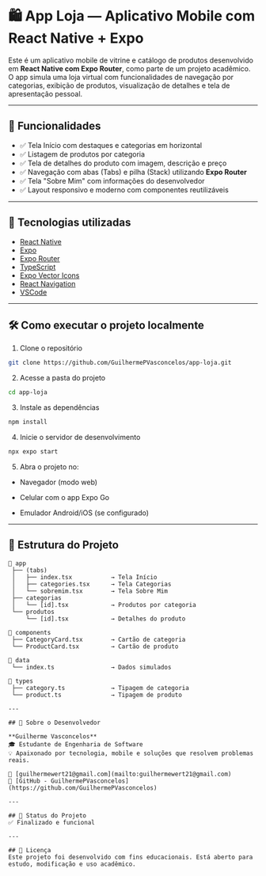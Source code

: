 # 🛍️ App Loja — Aplicativo Mobile com React Native + Expo

Este é um aplicativo mobile de vitrine e catálogo de produtos desenvolvido em **React Native com Expo Router**, como parte de um projeto acadêmico. O app simula uma loja virtual com funcionalidades de navegação por categorias, exibição de produtos, visualização de detalhes e tela de apresentação pessoal.

---

## 📱 Funcionalidades

- ✅ Tela Início com destaques e categorias em horizontal
- ✅ Listagem de produtos por categoria
- ✅ Tela de detalhes do produto com imagem, descrição e preço
- ✅ Navegação com abas (Tabs) e pilha (Stack) utilizando **Expo Router**
- ✅ Tela "Sobre Mim" com informações do desenvolvedor
- ✅ Layout responsivo e moderno com componentes reutilizáveis

---

## 🧠 Tecnologias utilizadas

- [React Native](https://reactnative.dev/)
- [Expo](https://expo.dev/)
- [Expo Router](https://expo.github.io/router/)
- [TypeScript](https://www.typescriptlang.org/)
- [Expo Vector Icons](https://icons.expo.fyi/)
- [React Navigation](https://reactnavigation.org/)
- [VSCode](https://code.visualstudio.com/)

---

## 🛠️ Como executar o projeto localmente
 1. Clone o repositório

```bash
git clone https://github.com/GuilhermePVasconcelos/app-loja.git
```
2. Acesse a pasta do projeto
```bash
cd app-loja
```
3. Instale as dependências
```bash
npm install
```
4. Inicie o servidor de desenvolvimento
```bash
npx expo start
```
5. Abra o projeto no:

- Navegador (modo web)

- Celular com o app Expo Go

- Emulador Android/iOS (se configurado)

---

## 📂 Estrutura do Projeto

```plaintext
📁 app
 ├── (tabs)
 │   ├── index.tsx           → Tela Início
 │   ├── categories.tsx      → Tela Categorias
 │   └── sobremim.tsx        → Tela Sobre Mim
 ├── categorias
 │   └── [id].tsx            → Produtos por categoria
 └── produtos
     └── [id].tsx            → Detalhes do produto

📁 components
 ├── CategoryCard.tsx        → Cartão de categoria
 └── ProductCard.tsx         → Cartão de produto

📁 data
 └── index.ts                → Dados simulados

📁 types
 ├── category.ts             → Tipagem de categoria
 └── product.ts              → Tipagem de produto

---

## 👤 Sobre o Desenvolvedor

**Guilherme Vasconcelos**  
🎓 Estudante de Engenharia de Software  
💡 Apaixonado por tecnologia, mobile e soluções que resolvem problemas reais.

📧 [guilhermewert21@gmail.com](mailto:guilhermewert21@gmail.com)  
🔗 [GitHub - GuilhermePVasconcelos](https://github.com/GuilhermePVasconcelos)

---

## 📌 Status do Projeto
✅ Finalizado e funcional

---

## 📜 Licença
Este projeto foi desenvolvido com fins educacionais. Está aberto para estudo, modificação e uso acadêmico.